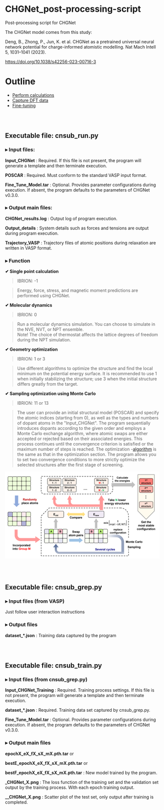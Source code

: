 # CHGNet_post-processing-script
Post-processing script for CHGNet

The CHGNet model comes from this study:

Deng, B., Zhong, P., Jun, K. et al. CHGNet as a pretrained universal neural network potential for charge-informed atomistic modelling. Nat Mach Intell 5, 1031–1041 (2023). 

https://doi.org/10.1038/s42256-023-00716-3

# Outline
- [Perform calculations](#Executable-file-cnsub_runpy)
- [Capture DFT data](#Executable-file-cnsub_greppy)
- [Fine-tuning](#Executable-file-cnsub_trainpy)

<br>
<br>

## Executable file: cnsub_run.py
### ▸ Input files:
**Input_CHGNet** : Required. If this file is not present, the program will generate a template and then terminate execution.

**POSCAR** : Required. Must conform to the standard VASP input format.

**Fine_Tune_Model.tar** : Optional. Provides parameter configurations during execution. If absent, the program defaults to the parameters of CHGNet v0.3.0.

### ▸ Output main files:
**CHGNet_results.log** : Output log of program execution.

**Output_details** : System details such as forces and tensions are output during program execution.

**Trajectory_VASP** : Trajectory files of atomic positions during relaxation are written in VASP format.

### ▸ Function

**✔︎ Single point calculation**
> IBRION: -1

> Energy, force, stress, and magnetic moment predictions are performed using CHGNet.

**✔︎ Molecular dynamics**
> IBRION: 0

> Run a molecular dynamics simulation. You can choose to simulate in the NVE, NVT, or NPT ensemble.                 
> Note! The choice of thermostat affects the lattice degrees of freedom during the NPT simulation.

**✔︎ Geometry optimization**
> IBRION: 1 or 3

> Use different algorithms to optimize the structure and find the local minimum on the potential energy surface.
> It is recommended to use 1 when initially stabilizing the structure; use 3 when the initial structure differs greatly from the target.

**✔︎ Sampling optimization using Monte Carlo**
> IBRION: 11 or 13

> The user can provide an initial structural model (POSCAR) and specify the atomic indices (starting from 0), as well as the types and numbers of dopant atoms in the "Input_CHGNet".
> The program sequentially introduces dopants according to the given order and employs a Monte Carlo exchange algorithm, where atomic swaps are either accepted or rejected based on their associated energies.
> This process continues until the convergence criterion is satisfied or the maximum number of steps is reached.
> The optimization -[algorithm](#geometry-optimization) is the same as that in the optimization section.
> The program allows you to set two convergence conditions to more strictly optimize the selected structures after the first stage of screening.

![Logo](./Diagram/Scheme.png) 

<br>
<br>

## Executable file: cnsub_grep.py
### ▸ Input files (from VASP)
Just follow user interaction instructions

### ▸ Output files
**dataset_*.json** : Training data captured by the program

<br>
<br>

## Executable file: cnsub_train.py
### ▸ Input files (from cnsub_grep.py)
**Input_CHGNet_Training** : Required. Training process settings. If this file is not present, the program will generate a template and then terminate execution.

**dataset_*.json** : Required. Training data set captured by cnsub_grep.py.

**Fine_Tune_Model.tar** : Optional. Provides parameter configurations during execution. If absent, the program defaults to the parameters of CHGNet v0.3.0.

### ▸ Output main files
**epochX_eX_fX_sX_mX.pth.tar** or 

**bestE_epochX_eX_fX_sX_mX.pth.tar** or

**bestF_epochX_eX_fX_sX_mX.pth.tar** : New model trained by the program.

**_CHGNet_X.png** : The loss function of the training set and the validation set output by the training process. With each epoch training output.

**__CHGNet_X.png** : Scatter plot of the test set, only output after training is completed.
